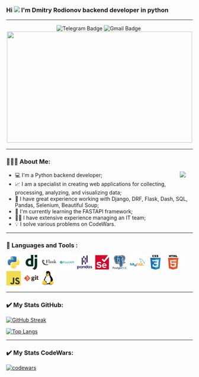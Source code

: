 ### Hi <img src="https://raw.githubusercontent.com/iampavangandhi/iampavangandhi/master/gifs/Hi.gif" width="30"/> I'm Dmitry Rodionov backend developer in python

---

<div id="badges" align="center">
  <img src="https://img.shields.io/badge/dmitr_rod-%230095D5.svg?&style=flat-square&logo=telegram&logoColor=white&link=https://t.me/dmitr_rod" alt="Telegram Badge"/>
  <img src="https://img.shields.io/badge/-dmitr.rod@gmail.com-c14438?style=flat-square&logo=Gmail&logoColor=white&link=mailto:dmitr.rod@gmail.com@gmail.com" alt="Gmail Badge"/>
  <img src="https://komarev.com/ghpvc/?username=VerP404&style=flat-square&color=blue" alt=""/>
<div id="header" align="center">
  <img src="https://media.giphy.com/media/v1.Y2lkPTc5MGI3NjExYjNycGxzazZpdXVteXRoMmZjZ3ZxdWJsNWN6Zm1qZms0Y3JqcXdiYSZlcD12MV9pbnRlcm5hbF9naWZfYnlfaWQmY3Q9Zw/dWesBcTLavkZuG35MI/giphy.gif" width="500" height="300"/>
</div>
</div>


---

### 👨🏻‍💻 About Me:
<p dir="auto"><animated-image data-catalyst="" style="float: right; width: 50px;"><a target="_blank" rel="noopener noreferrer nofollow" href="https://media.giphy.com/media/UtEd87cLAH789bR5sk/giphy.gif" data-target="animated-image.originalLink"><img align="right" src="https://media.giphy.com/media/UtEd87cLAH789bR5sk/giphy.gif" data-canonical-src="https://media.giphy.com/media/KAq5w47R9rmTuvWOWa/giphy.gif" style="width: 70%; max-width: 100%; display: inline-block;" data-target="animated-image.originalImage"></a></animated-image></p> 
<ul>
  <li>💻 I'm a Python backend developer;</li>
  <li>📈 I am a specialist in creating web applications for collecting, processing, analyzing, and visualizing data;</li>
  <li>🔭 I have great experience working with Django, DRF, Flask, Dash, SQL, Pandas, Selenium, Beautiful Soup;</li>
  <li>📖 I'm currently learning the FASTAPI framework;</li>
  <li>👨👩 I have extensive experience managing an IT team;</li>
  <li>💡 I solve various problems on CodeWars.</li>
</ul>

---

### 🔋 Languages and Tools :

<div>
  <img src="https://github.com/devicons/devicon/blob/master/icons/python/python-original.svg" title="Python" alt="Python" width="40" height="40"/>&nbsp;
  <img src="https://github.com/devicons/devicon/blob/master/icons/django/django-plain.svg" title="Django" alt="Django" width="40" height="40"/>&nbsp;
  <img src="https://github.com/devicons/devicon/blob/master/icons/flask/flask-original-wordmark.svg" title="Flask" alt="Flask" width="40" height="40"/>&nbsp;
  <img src="https://github.com/devicons/devicon/blob/master/icons/fastapi/fastapi-original-wordmark.svg" title="FastAPI" alt="FastAPI" width="40" height="40"/>&nbsp;
  <img src="https://github.com/devicons/devicon/blob/master/icons/pandas/pandas-original-wordmark.svg" title="Pandas" alt="Pandas" width="40" height="40"/>&nbsp;
  <img src="https://github.com/devicons/devicon/blob/master/icons/selenium/selenium-original.svg" title="Selenium" alt="Selenium" width="40" height="40"/>&nbsp;
  <img src="https://github.com/devicons/devicon/blob/master/icons/postgresql/postgresql-original-wordmark.svg" title="PostgreSQL" alt="PostgreSQL" width="40" height="40"/>&nbsp;
  <img src="https://github.com/devicons/devicon/blob/master/icons/mysql/mysql-original-wordmark.svg" title="MySQL"  alt="MySQL" width="40" height="40"/>&nbsp;
  <img src="https://github.com/devicons/devicon/blob/master/icons/css3/css3-original-wordmark.svg"  title="CSS3" alt="CSS" width="40" height="40"/>&nbsp;
  <img src="https://github.com/devicons/devicon/blob/master/icons/html5/html5-original-wordmark.svg" title="HTML5" alt="HTML" width="40" height="40"/>&nbsp;
  <img src="https://github.com/devicons/devicon/blob/master/icons/javascript/javascript-original.svg" title="JavaScript" alt="JavaScript" width="40" height="40"/>&nbsp;
  <img src="https://github.com/devicons/devicon/blob/master/icons/git/git-original-wordmark.svg" title="Git" alt="Git" width="40" height="40"/>
  <img src="https://github.com/devicons/devicon/blob/master/icons/linux/linux-original.svg" title="Linux" alt="Linux" width="40" height="40"/>
</div>

---

### ✔️ My Stats GitHub:

[![GitHub Streak](http://github-readme-streak-stats.herokuapp.com?user=VerP404&theme=dark&background=000000)](https://git.io/streak-stats)

[![Top Langs](https://github-readme-stats.vercel.app/api/top-langs/?username=VerP404&layout=compact&theme=vision-friendly-dark)](https://github.com/anuraghazra/github-readme-stats)

---

### ✔️ My Stats CodeWars:

[![codewars](https://www.codewars.com/users/VerP404/badges/large)](https://www.codewars.com/users/VerP404)


